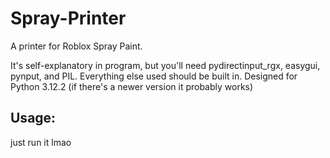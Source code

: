 # Spray-Printer
A printer for Roblox Spray Paint.

It's self-explanatory in program, but you'll need pydirectinput_rgx, easygui, pynput, and PIL. Everything else used should be built in.
Designed for Python 3.12.2 (if there's a newer version it probably works)

## Usage:
just run it lmao
